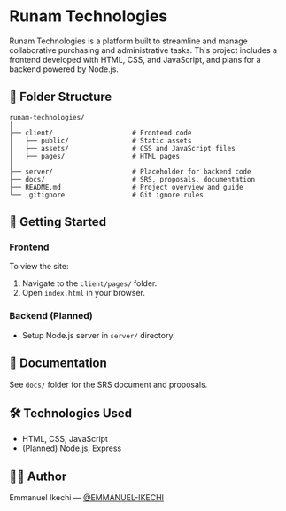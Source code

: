 # Runam Technologies

Runam Technologies is a platform built to streamline and manage collaborative purchasing and administrative tasks. This project includes a frontend developed with HTML, CSS, and JavaScript, and plans for a backend powered by Node.js.

## 📁 Folder Structure

```
runam-technologies/
│
├── client/                    # Frontend code
│   ├── public/                # Static assets
│   ├── assets/                # CSS and JavaScript files
│   ├── pages/                 # HTML pages
│
├── server/                    # Placeholder for backend code
├── docs/                      # SRS, proposals, documentation
├── README.md                  # Project overview and guide
└── .gitignore                 # Git ignore rules
```

## 🚀 Getting Started

### Frontend
To view the site:
1. Navigate to the `client/pages/` folder.
2. Open `index.html` in your browser.

### Backend (Planned)
- Setup Node.js server in `server/` directory.

## 📄 Documentation
See `docs/` folder for the SRS document and proposals.

## 🛠 Technologies Used
- HTML, CSS, JavaScript
- (Planned) Node.js, Express

## 👨‍💻 Author
Emmanuel Ikechi — [@EMMANUEL-IKECHI](https://github.com/EMMANUEL-IKECHI)
